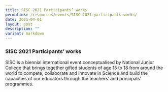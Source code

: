 ```yaml
---
title: SISC 2021 Participants’ works
permalink: /resources/events/SISC-2021-participants-works/
date: 2021-04-01
layout: post
description: ""
variant: markdown
---
```

### SISC 2021 Participants’ works

SISC is a biennial international event conceptualised by National Junior College that brings together gifted students of age 15 to 18 from around the world to compete, collaborate and innovate in Science and build the capacities of our educators through the teachers’ and principals’ programmes.
